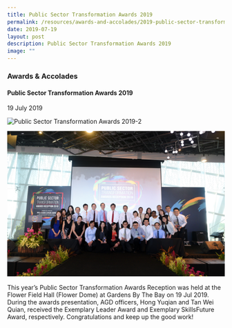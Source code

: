 ```yaml
---
title: Public Sector Transformation Awards 2019
permalink: /resources/awards-and-accolades/2019-public-sector-transformation-awards-2019/
date: 2019-07-19
layout: post
description: Public Sector Transformation Awards 2019
image: ""
---
```

### Awards & Accolades

#### Public Sector Transformation Awards 2019

19 July 2019

![Public Sector Transformation Awards 2019-2](/images/News%20and%20Events/Awards%20&%20Accolades/Public%20Sector%20Transformation%20Awards%202019-2.jpg)

![Public Sector Transformation Awards 2019-3](/images/News%20and%20Events/Awards%20&%20Accolades/Public%20Sector%20Transformation%20Awards%202019-3.jpg)

This year’s Public Sector Transformation Awards Reception was held at the Flower Field Hall (Flower Dome) at Gardens By The Bay on 19 Jul 2019. During the awards presentation, AGD officers, Hong Yuqian and Tan Wei Quian, received the Exemplary Leader Award and Exemplary SkillsFuture Award, respectively. Congratulations and keep up the good work!